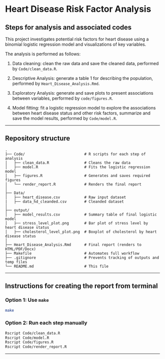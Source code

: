 # Heart Disease Risk Factor Analysis

## Steps for analysis and associated codes

This project investigates potential risk factors for heart disease using a binomial logistic regression model and visualizations of key variables. 

The analysis is performed as follows:

1. Data cleaning: clean the raw data and save the cleaned data, performed by `Code/clean_data.R`.

2. Descriptive Analysis: generate a table 1 for describing the population, performed by `Heart_Disease_Analysis.Rmd`.

3. Exploratory Analysis: generate and save plots to present associations between variables, performed by `code/figures.R`.

4. Model fitting: fit a logistic regression model to explore the associations between heart disease status and other risk
factors, summarize and save the model results, performed by `Code/model.R`.

---

## Repository structure

```
.
├── Code/                           # R scripts for each step of analysis
│   ├── clean_data.R                # Cleans the raw data
│   ├── model.R                     # Fits the logistic regression model
│   ├── figures.R                   # Generates and saves required figures
│   └── render_report.R             # Renders the final report
│
├── Data/
│   ├── heart_disease.csv           # Raw input dataset 
|   ├── data_hd_cleanded.csv        # Cleanded dataset
│
├── output/
│   ├── model_results.csv           # Summary table of final logistic model
│   ├── stress_level_plot.png       # Bar plot of stress level by heart disease status
│   ├── cholesterol_level_plot.png  # Boxplot of cholesterol by heart disease status
│
├── Heart_Disease_Analysis.Rmd      # Final report (renders to HTML/PDF/Docx)
├── Makefile                        # Automates full workflow
├── .gitignore                      # Prevents tracking of outputs and temp files
└── README.md                       # This file
```

---

## Instructions for creating the report from terminal

### Option 1: Use `make`

```bash
make
```

### Option 2: Run each step manually

```bash
Rscript Code/clean_data.R
Rscript Code/model.R
Rscript Code/figures.R
Rscript Code/render_report.R
```

---
